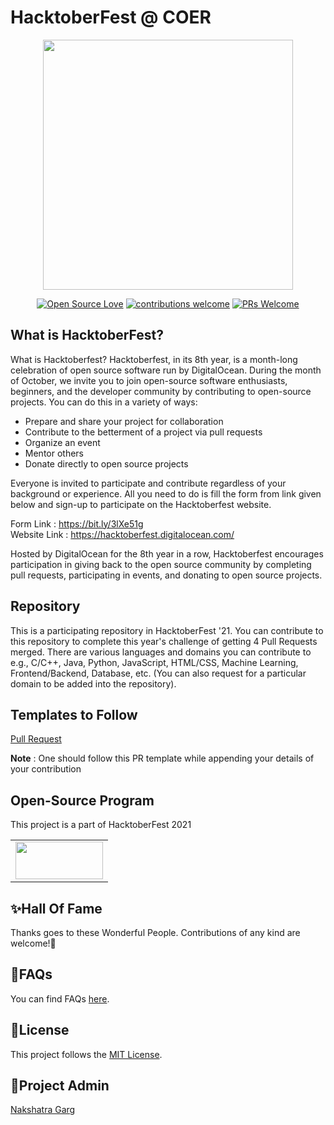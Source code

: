 # HacktoberFest @ COER
<div align="center">
<img src="https://hacktoberfest.digitalocean.com/_nuxt/img/logo-hacktoberfest-full.f42e3b1.svg" style="height: 400px; width:400px"/>

[![Open Source Love](https://img.shields.io/badge/Open%20Source-%F0%9F%A4%8D-Green)](https://github.com/nakshatra-garg) 
[![contributions welcome](https://img.shields.io/static/v1.svg?label=Contributions&message=Welcome&color=0059b3&style=flat-square)](https://github.com/nakshatra-garg)
[![PRs Welcome](https://img.shields.io/badge/PRs-welcome-brightgreen.svg?style=flat&logo=github)](https://github.com/nakshatra-garg) 
</div>

## What is HacktoberFest?

What is Hacktoberfest?
Hacktoberfest, in its 8th year, is a month-long celebration of open source software run by DigitalOcean. During the month of October, we invite you to join open-source software enthusiasts, beginners, and the developer community by contributing to open-source projects. You can do this in a variety of ways:

- Prepare and share your project for collaboration
- Contribute to the betterment of a project via pull requests
- Organize an event
- Mentor others
- Donate directly to open source projects

Everyone is invited to participate and contribute regardless of your background or experience. All you need to do is fill the form from link given below and sign-up to participate on the Hacktoberfest website.

Form Link : https://bit.ly/3lXe51g
<br>
Website Link : https://hacktoberfest.digitalocean.com/

Hosted by DigitalOcean for the 8th year in a row, Hacktoberfest encourages participation in giving back to the open source community by completing pull requests, participating in events, and donating to open source projects. 

## Repository
This is a participating repository in HacktoberFest '21. You can contribute to this repository to complete this year's challenge of getting 4 Pull Requests merged. There are various languages and domains you can contribute to e.g., C/C++, Java, Python, JavaScript, HTML/CSS, Machine Learning, Frontend/Backend, Database, etc. (You can also request for a particular domain to be added into the repository).

## Templates to Follow

[Pull Request](https://github.com/nakshatra-garg/hacktoberfest-coer/blob/main/assets/pullrequest_template.md)

**Note** : One should follow this PR template while appending your details of your contribution

## Open-Source Program
This project is a part of HacktoberFest 2021

<table>
<tr>
 <td>
<a href="https://github.com/prathimacode-hub"><img src="https://github.com/prathimacode-hub/prathimacode-hub/blob/main/OpenSource%20Programs/Hacktober%20Fest/Hacktoberfest-2021.jpg" width=140px height=60px /></a>
 </td>
</tr>
</table>

<h2>✨Hall Of Fame</h2>   

Thanks goes to these Wonderful People. Contributions of any kind are welcome!🚀 

<!-- ALL-CONTRIBUTORS-LIST:START - Do not remove or modify this section -->
<!-- prettier-ignore-start -->
<!-- markdownlint-disable -->

<!-- markdownlint-enable -->
<!-- prettier-ignore-end -->
<!-- ALL-CONTRIBUTORS-LIST:END -->


<h2>📜FAQs</h2>

You can find FAQs [here](https://hacktoberfest.digitalocean.com/faq).


<h2>📝License</h2>  

This project follows the [MIT License](https://github.com/nakshatra-garg/hacktoberfest-coer/blob/main/LICENSE).


<h2>🙂Project Admin</h2>

[Nakshatra Garg](https://github.com/nakshatra-garg)

